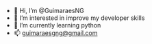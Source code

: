 - 👋 Hi, I’m @GuimaraesNG
- 👀 I’m interested in improve my developer skills
- 🌱 I’m currently learning python
- 📫 guimaraesgng@gmail.com

<!---
GuimaraesNG/GuimaraesNG is a ✨ special ✨ repository because its `README.md` (this file) appears on your GitHub profile.
You can click the Preview link to take a look at your changes.
--->
